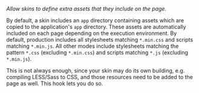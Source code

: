 *Allow skins to define extra assets that they include on the page.*

By default, a skin includes an `app` directory containing assets which are
copied to the application's `app` directory. These assets are automatically
included on each page depending on the execution environment. By default,
production includes all stylesheets matching `*.min.css` and scripts matching
`*.min.js`. All other modes include stylesheets matching the pattern `*.css`
(excluding `*.min.css`) and scripts matching `*.js` (excluding `*.min.js`).

This is not always enough, since your skin may do its own building, e.g.
compiling LESS/Sass to CSS, and those resources need to be added to the page
as well. This hook lets you do so.
